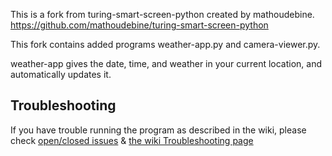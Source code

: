 This is a fork from turing-smart-screen-python created by mathoudebine.
https://github.com/mathoudebine/turing-smart-screen-python

This fork contains added programs weather-app.py and camera-viewer.py.

weather-app gives the date, time, and weather in your current location, and automatically updates it.

## Troubleshooting
If you have trouble running the program as described in the wiki, please check [open/closed issues](https://github.com/mathoudebine/turing-smart-screen-python/issues) & [the wiki Troubleshooting page](https://github.com/mathoudebine/turing-smart-screen-python/wiki/Troubleshooting)


